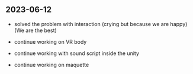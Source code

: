 ## 2023-06-12

- solved the problem with interaction (crying but because we are happy) (We are the best)

- continue working on VR body

- continue working with sound script inside the unity

- continue working on maquette

